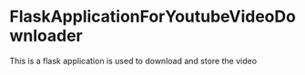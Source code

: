 # FlaskApplicationForYoutubeVideoDownloader
This is a flask application is used to download and store the video
